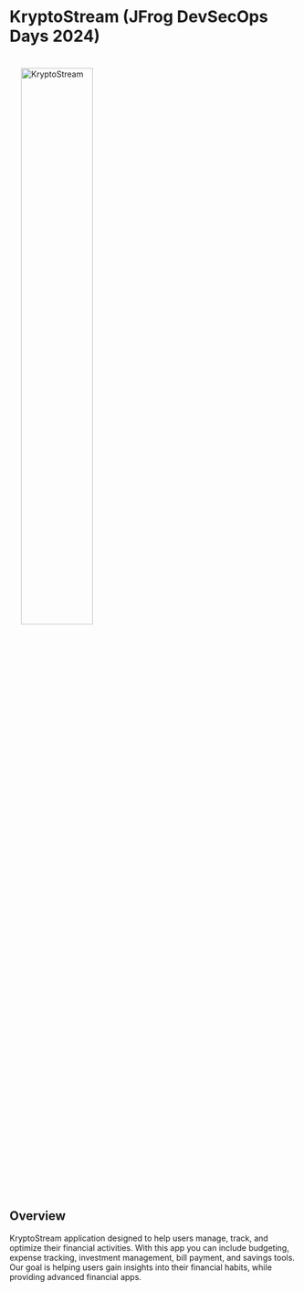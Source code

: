 # KryptoStream (JFrog DevSecOps Days 2024)

<img src="https://raw.githubusercontent.com/etingertal/krypto-stream-app/refs/heads/main/public/images/kryptostream-logo.png" alt="KryptoStream" width="50%" style="margin: 20px;"/>

## Overview
KryptoStream application designed to help users manage, track, and optimize their financial activities. With this app you can include budgeting, expense tracking, investment management, bill payment, and savings tools. 
Our goal is helping users gain insights into their financial habits, while providing advanced financial apps.


   